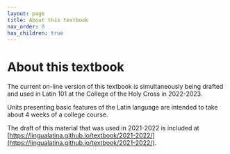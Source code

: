 ```yaml
---
layout: page
title: About this textbook
nav_order: 0
has_children: true
---
```


# About this textbook

The current on-line version of this textbook is simultaneously being drafted and used in Latin 101 at the College of the Holy Cross in 2022-2023.

Units presenting basic features of the Latin language are intended to take about 4 weeks of a college course.  

The draft of this material that was used in 2021-2022 is included at [https://lingualatina.github.io/textbook/2021-2022/](https://lingualatina.github.io/textbook/2021-2022/).

